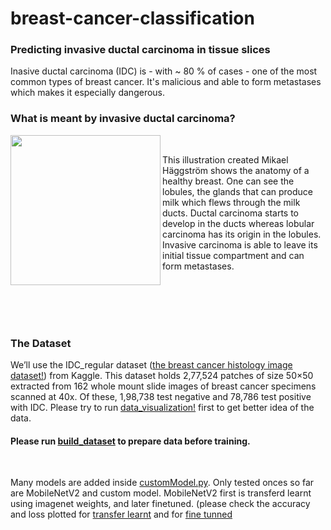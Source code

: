 # breast-cancer-classification

### Predicting invasive ductal carcinoma in tissue slices
Inasive ductal carcinoma (IDC) is - with ~ 80 % of cases - one of the most common types of breast cancer. It's malicious and able to form metastases which makes it especially dangerous.  

### What is meant by invasive ductal carcinoma?

<img align="left" src="https://upload.wikimedia.org/wikipedia/commons/4/47/Lobules_and_ducts_of_the_breast.jpg" width="240" height="240">
<br/>

This illustration created Mikael Häggström shows the anatomy of a healthy breast. One can see the lobules, the glands that can produce milk which flews through the milk ducts. Ductal carcinoma starts to develop in the ducts whereas lobular carcinoma has its origin in the lobules. Invasive carcinoma is able to leave its initial tissue compartment and can form metastases.  

<br/>
<br/>
<br/>
<br/>




### The Dataset
We’ll use the IDC_regular dataset ([the breast cancer histology image dataset!](https://www.kaggle.com/paultimothymooney/breast-histopathology-images/)) from Kaggle. This dataset holds 2,77,524 patches of size 50×50 extracted from 162 whole mount slide images of breast cancer specimens scanned at 40x. Of these, 1,98,738 test negative and 78,786 test positive with IDC. 
Please try to run [data_visualization!](data_visualization.ipynb) first to get better idea of the data.  

#### Please run [build_dataset](build_dataset.py) to prepare data before training.

<br/>

Many models are added inside [customModel.py](model/customModel.py). Only tested onces so far are MobileNetV2 and custom model.
MobileNetV2 first is transferd learnt using imagenet weights, and later finetuned. (please check the accuracy and loss plotted for  [transfer learnt](mobilenet_frozen_network.png) and for [fine tunned](mobilenet_unfrozen_network.png)
